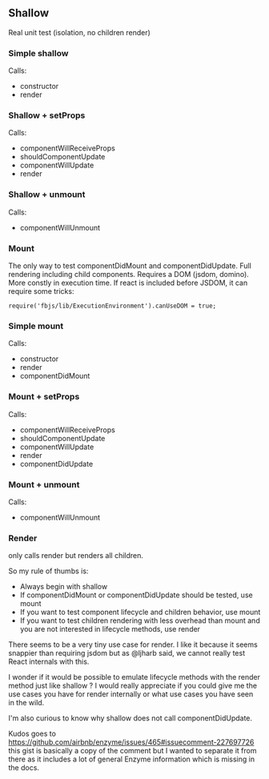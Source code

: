 ## Shallow

Real unit test (isolation, no children render)

### Simple shallow

Calls:

- constructor
- render

### Shallow + setProps

Calls:

- componentWillReceiveProps
- shouldComponentUpdate
- componentWillUpdate
- render

### Shallow + unmount

Calls:

- componentWillUnmount

### Mount

The only way to test componentDidMount and componentDidUpdate.
Full rendering including child components.
Requires a DOM (jsdom, domino).
More constly in execution time.
If react is included before JSDOM, it can require some tricks:

`require('fbjs/lib/ExecutionEnvironment').canUseDOM = true;` 

### Simple mount

Calls:

- constructor
- render
- componentDidMount

### Mount + setProps

Calls:

- componentWillReceiveProps
- shouldComponentUpdate
- componentWillUpdate
- render
- componentDidUpdate

### Mount + unmount

Calls:

- componentWillUnmount

### Render

only calls render but renders all children.

So my rule of thumbs is:

- Always begin with shallow
- If componentDidMount or componentDidUpdate should be tested, use mount
- If you want to test component lifecycle and children behavior, use mount
- If you want to test children rendering with less overhead than mount and you are not interested in lifecycle methods, use render

There seems to be a very tiny use case for render. I like it because it seems snappier than requiring jsdom but as @ljharb said, we cannot really test React internals with this.

I wonder if it would be possible to emulate lifecycle methods with the render method just like shallow ?
I would really appreciate if you could give me the use cases you have for render internally or what use cases you have seen in the wild.

I'm also curious to know why shallow does not call componentDidUpdate.

Kudos goes to https://github.com/airbnb/enzyme/issues/465#issuecomment-227697726 this gist is basically a copy of the comment but I wanted to separate it from there as it includes a lot of general Enzyme information which is missing in the docs.